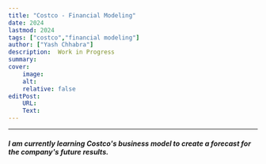 ```yaml
---
title: "Costco - Financial Modeling"
date: 2024
lastmod: 2024
tags: ["costco","financial modeling"]
author: ["Yash Chhabra"]
description:  Work in Progress
summary: 
cover:
    image: 
    alt: 
    relative: false
editPost:
    URL: 
    Text: 
---
```


---

##### I am currently learning Costco's business model to create a forecast for the company's future results.


